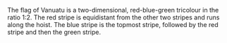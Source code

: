 The flag of Vanuatu is a two-dimensional, red-blue-green tricolour in the ratio 1:2. The red stripe is equidistant from the other two stripes and runs along the hoist. The blue stripe is the topmost stripe, followed by the red stripe and then the green stripe.